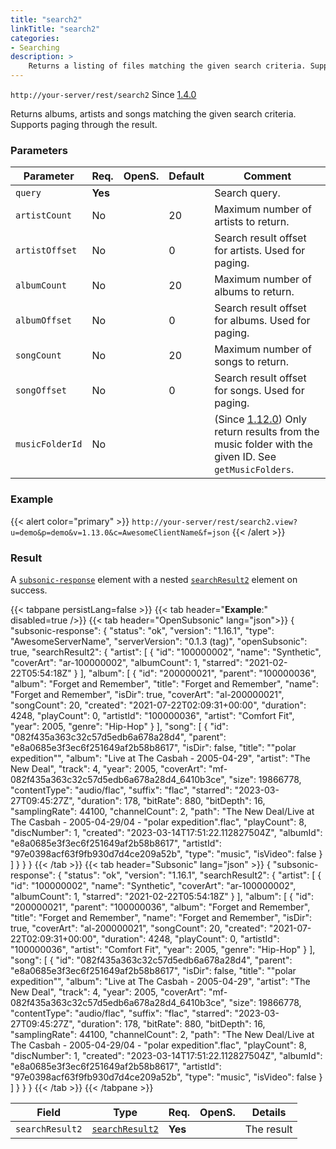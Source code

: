 ```yaml
---
title: "search2"
linkTitle: "search2"
categories:
- Searching
description: >
    Returns a listing of files matching the given search criteria. Supports paging through the result.
---
```


`http://your-server/rest/search2` Since [1.4.0](../../subsonic-versions)

Returns albums, artists and songs matching the given search criteria. Supports paging through the result.

### Parameters

| Parameter | Req. | OpenS. | Default | Comment |
| --- | --- | --- | --- | --- |
| `query` | **Yes** |   |  | Search query. |
| `artistCount` | No  || 20  | Maximum number of artists to return. |
| `artistOffset` | No  | |0   | Search result offset for artists. Used for paging. |
| `albumCount` | No  | |20  | Maximum number of albums to return. |
| `albumOffset` | No  || 0   | Search result offset for albums. Used for paging. |
| `songCount` | No  || 20  | Maximum number of songs to return. |
| `songOffset` | No  || 0   | Search result offset for songs. Used for paging. |
| `musicFolderId` | No  | |    | (Since [1.12.0](../../subsonic-versions)) Only return results from the music folder with the given ID. See `getMusicFolders`. |

### Example

{{< alert color="primary" >}} `http://your-server/rest/search2.view?u=demo&p=demo&v=1.13.0&c=AwesomeClientName&f=json` {{< /alert >}}

### Result

A [`subsonic-response`](../../responses/subsonic-response) element with a nested [`searchResult2`](../../responses/searchresult2) element on success.

{{< tabpane persistLang=false >}}
{{< tab header="**Example**:" disabled=true />}}
{{< tab header="OpenSubsonic" lang="json">}}
{
  "subsonic-response": {
    "status": "ok",
    "version": "1.16.1",
    "type": "AwesomeServerName",
    "serverVersion": "0.1.3 (tag)",
    "openSubsonic": true,
    "searchResult2": {
      "artist": [
        {
          "id": "100000002",
          "name": "Synthetic",
          "coverArt": "ar-100000002",
          "albumCount": 1,
          "starred": "2021-02-22T05:54:18Z"
        }
      ],
      "album": [
        {
          "id": "200000021",
          "parent": "100000036",
          "album": "Forget and Remember",
          "title": "Forget and Remember",
          "name": "Forget and Remember",
          "isDir": true,
          "coverArt": "al-200000021",
          "songCount": 20,
          "created": "2021-07-22T02:09:31+00:00",
          "duration": 4248,
          "playCount": 0,
          "artistId": "100000036",
          "artist": "Comfort Fit",
          "year": 2005,
          "genre": "Hip-Hop"
        }
      ],
      "song": [
        {
          "id": "082f435a363c32c57d5edb6a678a28d4",
          "parent": "e8a0685e3f3ec6f251649af2b58b8617",
          "isDir": false,
          "title": "\"polar expedition\"",
          "album": "Live at The Casbah - 2005-04-29",
          "artist": "The New Deal",
          "track": 4,
          "year": 2005,
          "coverArt": "mf-082f435a363c32c57d5edb6a678a28d4_6410b3ce",
          "size": 19866778,
          "contentType": "audio/flac",
          "suffix": "flac",
          "starred": "2023-03-27T09:45:27Z",
          "duration": 178,
          "bitRate": 880,
          "bitDepth": 16,
          "samplingRate": 44100,
          "channelCount": 2,
          "path": "The New Deal/Live at The Casbah - 2005-04-29/04 - \"polar expedition\".flac",
          "playCount": 8,
          "discNumber": 1,
          "created": "2023-03-14T17:51:22.112827504Z",
          "albumId": "e8a0685e3f3ec6f251649af2b58b8617",
          "artistId": "97e0398acf63f9fb930d7d4ce209a52b",
          "type": "music",
          "isVideo": false
        }
      ]
    }
  }
}
{{< /tab >}}
{{< tab header="Subsonic" lang="json" >}}
{
  "subsonic-response": {
    "status": "ok",
    "version": "1.16.1",
    "searchResult2": {
      "artist": [
        {
          "id": "100000002",
          "name": "Synthetic",
          "coverArt": "ar-100000002",
          "albumCount": 1,
          "starred": "2021-02-22T05:54:18Z"
        }
      ],
      "album": [
        {
          "id": "200000021",
          "parent": "100000036",
          "album": "Forget and Remember",
          "title": "Forget and Remember",
          "name": "Forget and Remember",
          "isDir": true,
          "coverArt": "al-200000021",
          "songCount": 20,
          "created": "2021-07-22T02:09:31+00:00",
          "duration": 4248,
          "playCount": 0,
          "artistId": "100000036",
          "artist": "Comfort Fit",
          "year": 2005,
          "genre": "Hip-Hop"
        }
      ],
      "song": [
        {
          "id": "082f435a363c32c57d5edb6a678a28d4",
          "parent": "e8a0685e3f3ec6f251649af2b58b8617",
          "isDir": false,
          "title": "\"polar expedition\"",
          "album": "Live at The Casbah - 2005-04-29",
          "artist": "The New Deal",
          "track": 4,
          "year": 2005,
          "coverArt": "mf-082f435a363c32c57d5edb6a678a28d4_6410b3ce",
          "size": 19866778,
          "contentType": "audio/flac",
          "suffix": "flac",
          "starred": "2023-03-27T09:45:27Z",
          "duration": 178,
          "bitRate": 880,
          "bitDepth": 16,
          "samplingRate": 44100,
          "channelCount": 2,
          "path": "The New Deal/Live at The Casbah - 2005-04-29/04 - \"polar expedition\".flac",
          "playCount": 8,
          "discNumber": 1,
          "created": "2023-03-14T17:51:22.112827504Z",
          "albumId": "e8a0685e3f3ec6f251649af2b58b8617",
          "artistId": "97e0398acf63f9fb930d7d4ce209a52b",
          "type": "music",
          "isVideo": false
        }
      ]
    }
  }
}
{{< /tab >}}
{{< /tabpane >}}

| Field |  Type | Req. | OpenS. | Details |
| --- | --- | --- | --- | --- |
| `searchResult2` | [`searchResult2`](../../responses/searchresult2) | **Yes** |     | The result |
